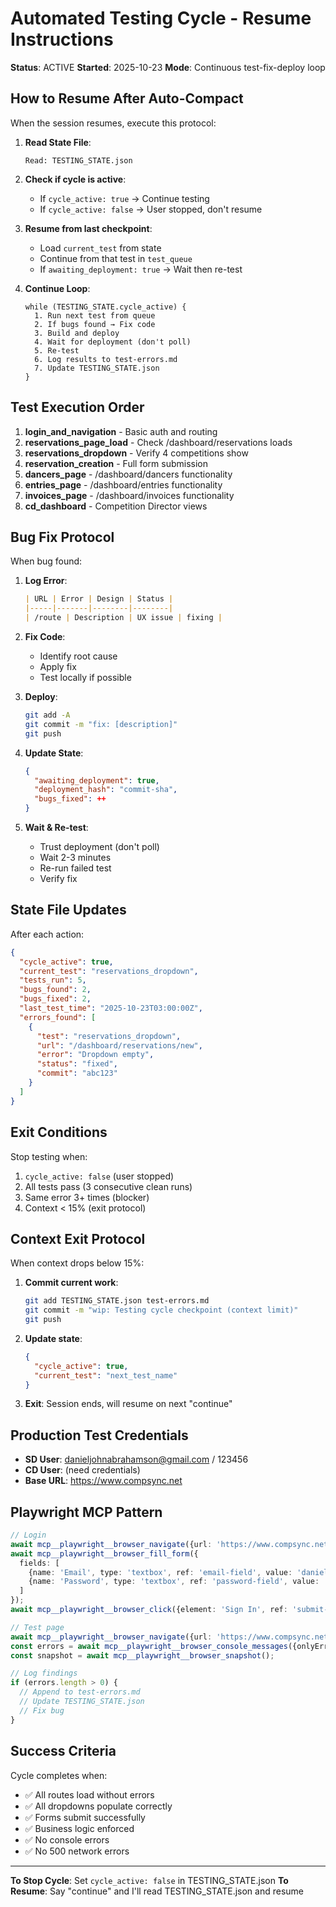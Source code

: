 # Automated Testing Cycle - Resume Instructions

**Status**: ACTIVE
**Started**: 2025-10-23
**Mode**: Continuous test-fix-deploy loop

## How to Resume After Auto-Compact

When the session resumes, execute this protocol:

1. **Read State File**:
   ```
   Read: TESTING_STATE.json
   ```

2. **Check if cycle is active**:
   - If `cycle_active: true` → Continue testing
   - If `cycle_active: false` → User stopped, don't resume

3. **Resume from last checkpoint**:
   - Load `current_test` from state
   - Continue from that test in `test_queue`
   - If `awaiting_deployment: true` → Wait then re-test

4. **Continue Loop**:
   ```
   while (TESTING_STATE.cycle_active) {
     1. Run next test from queue
     2. If bugs found → Fix code
     3. Build and deploy
     4. Wait for deployment (don't poll)
     5. Re-test
     6. Log results to test-errors.md
     7. Update TESTING_STATE.json
   }
   ```

## Test Execution Order

1. **login_and_navigation** - Basic auth and routing
2. **reservations_page_load** - Check /dashboard/reservations loads
3. **reservations_dropdown** - Verify 4 competitions show
4. **reservation_creation** - Full form submission
5. **dancers_page** - /dashboard/dancers functionality
6. **entries_page** - /dashboard/entries functionality
7. **invoices_page** - /dashboard/invoices functionality
8. **cd_dashboard** - Competition Director views

## Bug Fix Protocol

When bug found:

1. **Log Error**:
   ```markdown
   | URL | Error | Design | Status |
   |-----|-------|--------|--------|
   | /route | Description | UX issue | fixing |
   ```

2. **Fix Code**:
   - Identify root cause
   - Apply fix
   - Test locally if possible

3. **Deploy**:
   ```bash
   git add -A
   git commit -m "fix: [description]"
   git push
   ```

4. **Update State**:
   ```json
   {
     "awaiting_deployment": true,
     "deployment_hash": "commit-sha",
     "bugs_fixed": ++
   }
   ```

5. **Wait & Re-test**:
   - Trust deployment (don't poll)
   - Wait 2-3 minutes
   - Re-run failed test
   - Verify fix

## State File Updates

After each action:

```json
{
  "cycle_active": true,
  "current_test": "reservations_dropdown",
  "tests_run": 5,
  "bugs_found": 2,
  "bugs_fixed": 2,
  "last_test_time": "2025-10-23T03:00:00Z",
  "errors_found": [
    {
      "test": "reservations_dropdown",
      "url": "/dashboard/reservations/new",
      "error": "Dropdown empty",
      "status": "fixed",
      "commit": "abc123"
    }
  ]
}
```

## Exit Conditions

Stop testing when:

1. `cycle_active: false` (user stopped)
2. All tests pass (3 consecutive clean runs)
3. Same error 3+ times (blocker)
4. Context < 15% (exit protocol)

## Context Exit Protocol

When context drops below 15%:

1. **Commit current work**:
   ```bash
   git add TESTING_STATE.json test-errors.md
   git commit -m "wip: Testing cycle checkpoint (context limit)"
   git push
   ```

2. **Update state**:
   ```json
   {
     "cycle_active": true,
     "current_test": "next_test_name"
   }
   ```

3. **Exit**: Session ends, will resume on next "continue"

## Production Test Credentials

- **SD User**: danieljohnabrahamson@gmail.com / 123456
- **CD User**: (need credentials)
- **Base URL**: https://www.compsync.net

## Playwright MCP Pattern

```typescript
// Login
await mcp__playwright__browser_navigate({url: 'https://www.compsync.net/login'});
await mcp__playwright__browser_fill_form({
  fields: [
    {name: 'Email', type: 'textbox', ref: 'email-field', value: 'danieljohnabrahamson@gmail.com'},
    {name: 'Password', type: 'textbox', ref: 'password-field', value: '123456'}
  ]
});
await mcp__playwright__browser_click({element: 'Sign In', ref: 'submit-btn'});

// Test page
await mcp__playwright__browser_navigate({url: 'https://www.compsync.net/dashboard/reservations'});
const errors = await mcp__playwright__browser_console_messages({onlyErrors: true});
const snapshot = await mcp__playwright__browser_snapshot();

// Log findings
if (errors.length > 0) {
  // Append to test-errors.md
  // Update TESTING_STATE.json
  // Fix bug
}
```

## Success Criteria

Cycle completes when:
- ✅ All routes load without errors
- ✅ All dropdowns populate correctly
- ✅ Forms submit successfully
- ✅ Business logic enforced
- ✅ No console errors
- ✅ No 500 network errors

---

**To Stop Cycle**: Set `cycle_active: false` in TESTING_STATE.json
**To Resume**: Say "continue" and I'll read TESTING_STATE.json and resume
